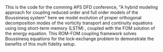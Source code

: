 This is the code for the comming APS DFD conference, "A hybrid modeling
approach for coupling reduced order and full order models of the Boussinesq
system"
here we model evolution of proper orthogonal decomposition modes of the
vorticity transport and continuity equations using long short-term memory (LSTM)
, coupled with the FOM solution of the energy equation. This ROM-FOM coupling
framework solves Boussinesq equations for the lock-exchange problem to 
demonstrate the benefits of this multi fidelity setup.
